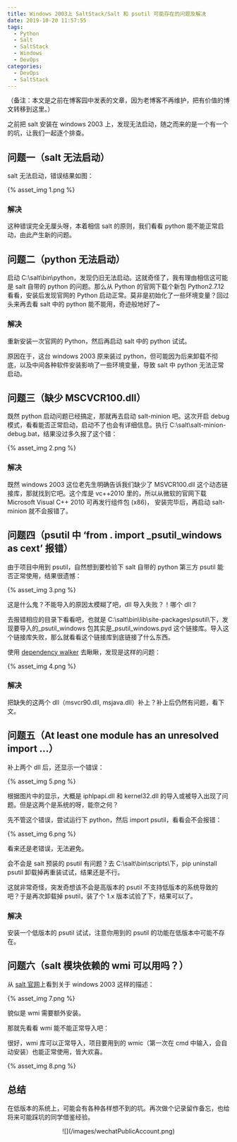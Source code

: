 ```yaml
---
title: Windows 2003上 SaltStack/Salt 和 psutil 可能存在的问题及解决
date: 2019-10-20 11:57:55
tags:
  - Python
  - Salt
  - SaltStack
  - Windows
  - DevOps
categories:
  - DevOps
  - SaltStack
---
```


（备注：本文是之前在博客园中发表的文章，因为老博客不再维护，把有价值的博文转移到这里。）

之前把 salt 安装在 windows 2003 上，发现无法启动，随之而来的是一个有一个的坑，让我们一起逐个排查。

<!--more-->

## 问题一（salt 无法启动）

salt 无法启动，错误结果如图：

{% asset_img 1.png %}

### 解决

这种错误完全无厘头呀，本着相信 salt 的原则，我们看看 python 能不能正常启动，由此产生新的问题。

## 问题二（python 无法启动）

启动 C:\salt\bin\python，发现仍旧无法启动。这就奇怪了，我有理由相信这可能是 salt 自带的 python 的问题。那么从 Python 的官网下载个新包 Python2.7.12 看看，安装后发现官网的 Python 启动正常。莫非是初始化了一些环境变量？回过头来再去看 salt 中的 python 能不能用，奇迹般地好了~

### 解决

重新安装一次官网的 Python，然后再启动 salt 中的 python 试试。

原因在于，这台 windows 2003 原来装过 python，但可能因为后来卸载不彻底，以及中间各种软件安装影响了一些环境变量，导致 salt 中 python 无法正常启动。

## 问题三（缺少 MSCVCR100.dll）

既然 python 启动问题已经搞定，那就再去启动 salt-minion 吧。这次开启 debug 模式，看看能否正常启动，启动不了也会有详细信息。执行 C:\salt\salt-minion-debug.bat，结果没过多久报了这个错：

{% asset_img 2.png %}

### 解决

既然 windows 2003 这位老先生明确告诉我们缺少了 MSVCR100.dll 这个动态链接库，那就找到它吧。这个库是 vc++2010 里的，所以从微软的官网下载 Microsoft Visual C++ 2010 可再发行组件包 (x86)， 安装完毕后，再启动 salt-minion 就不会报错了。

## 问题四（psutil 中 ‘from . import \_psutil_windows as cext’ 报错）

由于项目中用到 psutil，自然想到要检验下 salt 自带的 python 第三方 psutil 能否正常使用，结果很遗憾：

{% asset_img 3.png %}

这是什么鬼？不能导入的原因太模糊了吧，dll 导入失败？！哪个 dll？

去报错相应的目录下看看吧，也就是 C:\salt\bin\lib\site-packages\psutil\下，发现要导入的\_psutil_windows 包其实是\_psutil_windows.pyd 这个链接库。导入这个链接库失败，那么就看看这个链接库到底链接了什么东西。

使用 [dependency walker](http://dependencywalker.com/) 去瞅瞅，发现是这样的问题：

{% asset_img 4.png %}

### 解决

把缺失的这两个 dll（msvcr90.dll, msjava.dll）补上？补上后仍然有问题，看下文。

## 问题五（At least one module has an unresolved import ...）

补上两个 dll 后，还显示一个错误：

{% asset_img 5.png %}

根据图片中的显示，大概是 iphlpapi.dll 和 kernel32.dll 的导入或被导入出现了问题。但是这两个是系统的呀，能奈之何？

先不管这个错误，尝试运行下 python，然后 import psutil，看看会不会报错：

{% asset_img 6.png %}

看来还是老错误，无法避免。

会不会是 salt 预装的 psutil 有问题？去 C:\salt\bin\scripts\下，pip uninstall psutil 卸载掉再重装试试，结果还是不行。

这就非常奇怪，突发奇想该不会是高版本的 psutil 不支持低版本的系统导致的吧？于是再次卸载掉 psutil，装了个 1.x 版本试验了下，结果可以了。

### 解决

安装一个低版本的 psutil 试试，注意你用到的 psutil 的功能在低版本中可能不存在。

## 问题六（salt 模块依赖的 wmi 可以用吗？）

从 [salt 官网](https://docs.saltstack.com/en/latest/topics/installation/windows.html)上看到关于 windows 2003 这样的描述：

{% asset_img 7.png %}

貌似是 wmi 需要额外安装。

那就先看看 wmi 能不能正常导入吧：

很好，wmi 库可以正常导入，项目要用到的 wmic（第一次在 cmd 中输入，会自动安装）也能正常使用，皆大欢喜。

{% asset_img 8.png %}

## 总结

在低版本的系统上，可能会有各种各样想不到的坑。再次做个记录留作备忘，也给将来可能踩坑的同学借鉴经验。

<div align=center>
![](/images/wechatPublicAccount.png)
</div>
